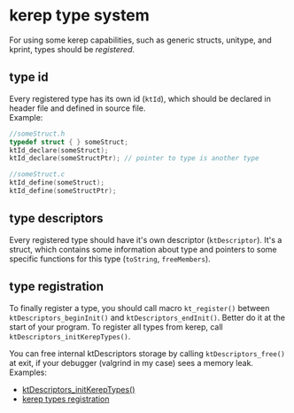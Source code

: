 # kerep type system

For using some kerep capabilities, such as generic structs, unitype, and kprint, types should be *registered*.

## type id

Every registered type has its own id (`ktId`), which should be declared in header file and defined in source file.  
Example: 
```c
//someStruct.h
typedef struct { } someStruct;
ktId_declare(someStruct);
ktId_declare(someStructPtr); // pointer to type is another type
```
```c
//someStruct.c
ktId_define(someStruct);
ktId_define(someStructPtr);
```

## type descriptors

Every registered type should have it's own descriptor (`ktDescriptor`). It's a struct, which contains some information about type and pointers to some specific functions for this type (`toString`, `freeMembers`).

## type registration

To finally register a type, you should call macro `kt_register()` between `ktDescriptors_beginInit()` and `ktDescriptors_endInit()`. Better do it at the start of your program. To register all types from kerep, call `ktDescriptors_initKerepTypes()`.  

You can free internal ktDescriptors storage by calling `ktDescriptors_free()` at exit, if your debugger (valgrind in my case) sees a memory leak.  
Examples:  
+ [ktDescriptors_initKerepTypes()](src/base/type_system/init.c)
+ [kerep types registration](tests/main.cpp)
